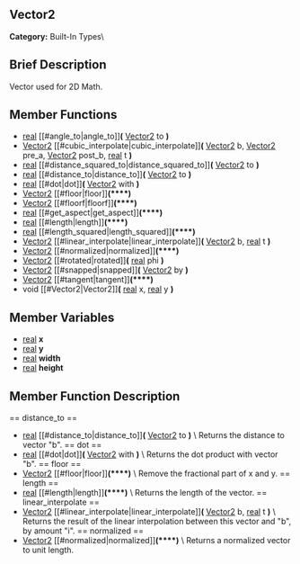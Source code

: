 ##  Vector2  
**Category:** Built-In Types\\
##  Brief Description  
Vector used for 2D Math.
##  Member Functions 
  * [real](class_real) [[#angle_to|angle_to]]**(** [Vector2](class_vector2) to **)**
  * [Vector2](class_vector2) [[#cubic_interpolate|cubic_interpolate]]**(** [Vector2](class_vector2) b, [Vector2](class_vector2) pre_a, [Vector2](class_vector2) post_b, [real](class_real) t **)**
  * [real](class_real) [[#distance_squared_to|distance_squared_to]]**(** [Vector2](class_vector2) to **)**
  * [real](class_real) [[#distance_to|distance_to]]**(** [Vector2](class_vector2) to **)**
  * [real](class_real) [[#dot|dot]]**(** [Vector2](class_vector2) with **)**
  * [Vector2](class_vector2) [[#floor|floor]]**(****)**
  * [Vector2](class_vector2) [[#floorf|floorf]]**(****)**
  * [real](class_real) [[#get_aspect|get_aspect]]**(****)**
  * [real](class_real) [[#length|length]]**(****)**
  * [real](class_real) [[#length_squared|length_squared]]**(****)**
  * [Vector2](class_vector2) [[#linear_interpolate|linear_interpolate]]**(** [Vector2](class_vector2) b, [real](class_real) t **)**
  * [Vector2](class_vector2) [[#normalized|normalized]]**(****)**
  * [Vector2](class_vector2) [[#rotated|rotated]]**(** [real](class_real) phi **)**
  * [Vector2](class_vector2) [[#snapped|snapped]]**(** [Vector2](class_vector2) by **)**
  * [Vector2](class_vector2) [[#tangent|tangent]]**(****)**
  * void [[#Vector2|Vector2]]**(** [real](class_real) x, [real](class_real) y **)**
##  Member Variables  
  * [real](class_real) **x**
  * [real](class_real) **y**
  * [real](class_real) **width**
  * [real](class_real) **height**
##  Member Function Description  
==  distance_to  ==
  * [real](class_real) [[#distance_to|distance_to]]**(** [Vector2](class_vector2) to **)**
\\
Returns the distance to vector "b".
==  dot  ==
  * [real](class_real) [[#dot|dot]]**(** [Vector2](class_vector2) with **)**
\\
Returns the dot product with vector "b".
==  floor  ==
  * [Vector2](class_vector2) [[#floor|floor]]**(****)**
\\
Remove the fractional part of x and y.
==  length  ==
  * [real](class_real) [[#length|length]]**(****)**
\\
Returns the length of the vector.
==  linear_interpolate  ==
  * [Vector2](class_vector2) [[#linear_interpolate|linear_interpolate]]**(** [Vector2](class_vector2) b, [real](class_real) t **)**
\\
Returns the result of the linear interpolation between this vector and "b", by amount "i".
==  normalized  ==
  * [Vector2](class_vector2) [[#normalized|normalized]]**(****)**
\\
Returns a normalized vector to unit length.
